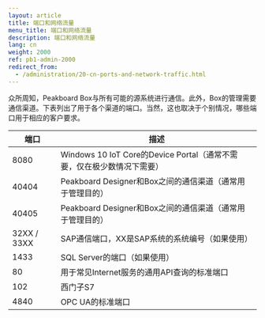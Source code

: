 ```yaml
---
layout: article
title: 端口和网络流量
menu_title: 端口和网络流量
description: 端口和网络流量
lang: cn
weight: 2000
ref: pb1-admin-2000
redirect_from:
  - /administration/20-cn-ports-and-network-traffic.html
---
```



众所周知，Peakboard Box与所有可能的源系统进行通信。此外，Box的管理需要通信渠道。下表列出了用于各个渠道的端口。当然，这也取决于个别情况，哪些端口用于相应的客户要求。

| **端口** | **描述** |
|-------------|-------------|
| 8080 | Windows 10 IoT Core的Device Portal（通常不需要，仅在极少数情况下需要） |
| 40404 | Peakboard Designer和Box之间的通信渠道（通常用于管理目的） |
| 40405 | Peakboard Designer和Box之间的通信渠道（通常用于管理目的） |
32XX / 33XX | SAP通信端口，XX是SAP系统的系统编号（如果使用） |
| 1433 | SQL Server的端口（如果使用） |
| 80 | 用于常见Internet服务的通用API查询的标准端口 |
| 102 | 西门子S7 |
| 4840 | OPC UA的标准端口 |
